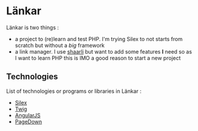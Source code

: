 Länkar
======

Länkar is two things :

* a project to (re)learn and test PHP. I'm trying Silex to not starts from scratch but without a _big_ framework
* a link manager. I use [shaarli](http://sebsauvage.net/wiki/doku.php?id=php:shaarli) but want to add some features **I** need so as I want to learn PHP this is IMO a good reason to start a new project

Technologies
------------

List of technologies or programs or libraries in Länkar :

* [Silex](silex.sensiolabs.org)
* [Twig](http://twig.sensiolabs.org/)
* [AngularJS](http://www.angularjs.org)
* [PageDown](http://code.google.com/p/pagedown/wiki/PageDown)